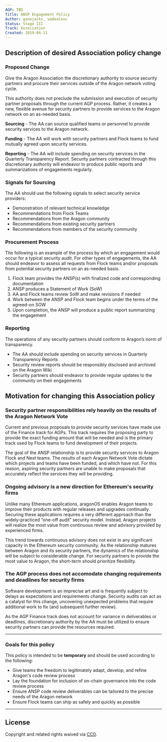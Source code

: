 ```yaml
---
AGP: TBD
Title: ANSP Engagement Policy
Author: ganejacks, wadealexc
Status: Stage III
Track: Association
Created: 2019-04-11
---
```


## Description of desired Association policy change

### Proposed Change
Give the Aragon Association the discretionary authority to source security partners and procure their services outside of the Aragon network voting cycle.

This authority does not preclude the submission and execution of security partner proposals through the current AGP process. Rather, it creates a new, flexible avenue for security partners to provide services to the Aragon network on an as-needed basis.

**Sourcing** - The AA can source qualified teams or personnel to provide security services to the Aragon network.

**Funding** - The AA will work with security partners and Flock teams to fund mutually agreed upon security services.

**Reporting** - The AA will include spending on security services in the Quarterly Transparency Report. Security partners contracted through this discretionary authority will endeavor to produce public reports and summarizations of engagements regularly.

### Signals for Sourcing
The AA should use the following signals to select security service providers:

- Demonstration of relevant technical knowledge
- Recommendations from Flock Teams
- Recommendations from the Aragon community
- Recommendations from existing security partners
- Recommendations from members of the security community

### Procurement Process
The following is an example of the process by which an engagement would occur for a typical security audit. For other types of engagements, the AA should endeavor to assess all requests from Flock teams and/or proposals from potential security partners on an as-needed basis.

1. Flock team provides the ANSP(s) with finalized code and corresponding documentation
2. ANSP produces a Statement of Work (SoW)
3. AA and Flock teams review SoW and make revisions if needed
4. Work between the ANSP and Flock team begins under the terms of the agreed-on SOW
5. Upon completion, the ANSP will produce a public report summarizing the engagement

### Reporting

The operations of any security partners should conform to Aragon’s norm of transparency. 
- The AA should include spending on security services in Quarterly Transparency Reports 
- Security review reports should be responsibly disclosed and archived on the Aragon Wiki
- Security partners should endeavor to provide regular updates to the community on their engagements

## Motivation for changing this Association policy

### Security partner responsibilities rely heavily on the results of the Aragon Network Vote

Current and previous proposals to provide security services have made use of the Finance track for AGPs. This track requires the proposing party to provide the exact funding amount that will be needed and is the primary track used by Flock teams to fund development of their projects.

The goal of the ANSP relationship is to provide security services to Aragon Flock and Nest teams. The results of each Aragon Network Vote dictate which projects and teams have been funded, and which have not. For this reason, aspiring security partners are unable to make proposals that accurately reflect the services they will be providing.

### Ongoing advisory is a new direction for Ethereum's security firms

Unlike many Ethereum applications, aragonOS enables Aragon teams to improve their products with regular releases and upgrades continually. Securing these applications requires a very different approach than the widely-practiced “one-off audit” security model. Instead, Aragon projects will realize the most value from continuous review and advisory provided by experienced firms.

This trend towards continuous advisory does not exist in any significant capacity in the Ethereum security community. As the relationship matures between Aragon and its security partners, the dynamics of the relationship will be subject to considerable change. For security partners to provide the most value to Aragon, the short-term should prioritize flexibility.

### The AGP process does not accomodate changing requirements and deadlines for security firms

Software development is an imprecise art and is frequently subject to delays as expectations and requirements change. Security audits can act as a catalyst for this change, uncovering unexpected problems that require additional work to fix (and subsequent further review).

As the AGP Finance track does not account for variance in deliverables or deadlines, discretionary authority by the AA must be utilized to ensure security partners can provide the resources required.

---
### **Goals for this policy**

This policy is intended to be **temporary** and should be used according to the following:

* Give teams the freedom to legitimately adapt, develop, and refine Aragon's code review process
* Lay the foundation for inclusion of on-chain governance into the code review process
* Ensure ANSP code review deliverables can be tailored to the precise needs of the Aragon network
* Ensure Flock teams can ship as safely and quickly as possible

---

## License

Copyright and related rights waived via [CC0](https://creativecommons.org/publicdomain/zero/1.0/).
